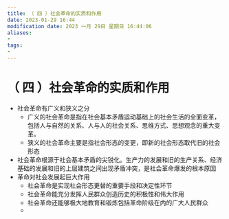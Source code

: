 ```yaml
---
title: （ 四 ）社会革命的实质和作用
date: 2023-01-29 16:44
modification date: 2023 一月 29日 星期日 16:44:06
aliases: 
- 
tags: 
- 
---
```


# （ 四 ）社会革命的实质和作用

- 社会革命有广义和狭义之分
	- 广义的社会革命是指在社会基本矛盾运动基础上的社会生活的全面变革，包括人与自然的关系、人与人的社会关系、思维方式、思想观念的重大变革。
	- 狭义的社会革命主要是指社会形态的变更，即新的社会形态取代旧的社会形态
- 社会革命根源于社会基本矛盾的尖锐化。生产力的发展和旧的生产关系、经济基础的发展和旧的上层建筑之间出现矛盾冲突，是社会革命爆发的根本原因
- 革命对社会发展起巨大作用
	- 社会革命是实现社会形态更替的重要手段和决定性环节
	- 社会革命能充分发挥人民群众创造历史的积极性和伟大作用
	- 社会革命还能够极大地教育和锻炼包括革命阶级在内的广大人民群众
	- 